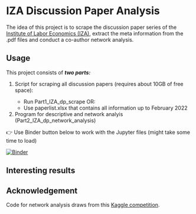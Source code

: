 # IZA Discussion Paper Analysis
The idea of this project is to scrape the discussion paper series of the [Institute of Labor Economics (IZA)](https://www.iza.org/publications/dp), extract the meta information from the .pdf files and conduct a co-author network analysis.

## Usage
This project consists of ***two parts:***
<ol>
  <li>Script for scraping all discussion papers (requires about 10GB of free space): </li>
    <ul>
    <li>Run Part1_IZA_dp_scrape OR:</li>
    <li>Use paperlist.xlsx that contains all information up to February 2022</li>
   </ul>
  <li> Program for descriptive and network analyis (Part2_IZA_dp_network_analysis)
</ol>

:point_right: Use Binder button below to work with the Jupyter files (might take some time to load)

[![Binder](https://mybinder.org/badge_logo.svg)](https://mybinder.org/v2/gh/4lexLammers/IZA_dp_network_analysis/master)

## Interesting results



## Acknowledgement
Code for network analysis draws from this [Kaggle competition](https://www.kaggle.com/aiswaryaramachandran/coauthor-network-analysis-using-graph-embeddings/notebook).
